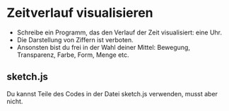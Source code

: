 # Zeitverlauf visualisieren

- Schreibe ein Programm, das den Verlauf der Zeit visualisiert: eine Uhr.
- Die Darstellung von Ziffern ist verboten.
- Ansonsten bist du frei in der Wahl deiner Mittel: Bewegung, Transparenz, Farbe, Form, Menge etc.

## sketch.js

Du kannst Teile des Codes in der Datei sketch.js verwenden, musst aber nicht.
